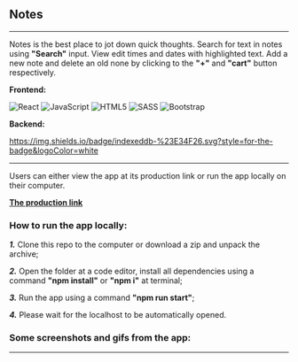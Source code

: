 ## Notes

---

Notes is the best place to jot down quick thoughts. Search for text in notes using **"Search"** input. View edit times and dates with highlighted text.
Add a new note and delete an old none by clicking to the **"+"** and **"cart"** button respectively.

**Frontend:**

![React](https://img.shields.io/badge/react-%2320232a.svg?style=for-the-badge&logo=react&logoColor=%2361DAFB)
![JavaScript](https://img.shields.io/badge/javascript-%23323330.svg?style=for-the-badge&logo=javascript&logoColor=%23F7DF1E)
![HTML5](https://img.shields.io/badge/html5-%23E34F26.svg?style=for-the-badge&logo=html5&logoColor=white)
![SASS](https://img.shields.io/badge/SASS-hotpink.svg?style=for-the-badge&logo=SASS&logoColor=white)
![Bootstrap](https://img.shields.io/badge/bootstrap-%23563D7C.svg?style=for-the-badge&logo=bootstrap&logoColor=white)

**Backend:**

https://img.shields.io/badge/indexeddb-%23E34F26.svg?style=for-the-badge&logoColor=white

---

Users can either view the app at its production link or run the app locally on
their computer.

**[The production link](https://notes-app-5a0fa.web.app/)**

### How to run the app locally:

_**1.**_ Clone this repo to the computer or download a zip and unpack the archive;

_**2.**_ Open the folder at a code editor, install all dependencies using a command **"npm install"** or **"npm i"** at terminal;

_**3.**_ Run the app using a command **"npm run start"**;

_**4.**_ Please wait for the localhost to be automatically opened.

### Some screenshots and gifs from the app:

---

